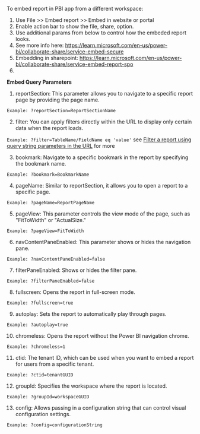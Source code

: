 To embed report in PBI app from a different workspace:
1. Use File >> Embed report >> Embed in website or portal
  1. Enable action bar to show the file, share, option.
  2. Use additional params from below to control how the embeded report looks.
  3. See more info here: https://learn.microsoft.com/en-us/power-bi/collaborate-share/service-embed-secure
2. Embedding in sharepoint: https://learn.microsoft.com/en-us/power-bi/collaborate-share/service-embed-report-spo
3. 

**Embed Query Parameters**
1. reportSection: This parameter allows you to navigate to a specific report page by providing the page name.

`Example: ?reportSection=ReportSectionName`

2. filter: You can apply filters directly within the URL to display only certain data when the report loads.

`Example: ?filter=TableName/FieldName eq 'value'`
see [Filter a report using query string parameters in the URL](https://learn.microsoft.com/en-us/power-bi/collaborate-share/service-url-filters) for more

3. bookmark: Navigate to a specific bookmark in the report by specifying the bookmark name.

`Example: ?bookmark=BookmarkName`

4. pageName: Similar to reportSection, it allows you to open a report to a specific page.

`Example: ?pageName=ReportPageName`

5. pageView: This parameter controls the view mode of the page, such as "FitToWidth" or "ActualSize."

`Example: ?pageView=FitToWidth`

6. navContentPaneEnabled: This parameter shows or hides the navigation pane.

`Example: ?navContentPaneEnabled=false`

7. filterPaneEnabled: Shows or hides the filter pane.

`Example: ?filterPaneEnabled=false`

8. fullscreen: Opens the report in full-screen mode.

`Example: ?fullscreen=true`

9. autoplay: Sets the report to automatically play through pages.

`Example: ?autoplay=true`

10. chromeless: Opens the report without the Power BI navigation chrome.

`Example: ?chromeless=1`

11. ctid: The tenant ID, which can be used when you want to embed a report for users from a specific tenant.

`Example: ?ctid=tenantGUID`

12. groupId: Specifies the workspace where the report is located.

`Example: ?groupId=workspaceGUID`

13. config: Allows passing in a configuration string that can control visual configuration settings.

`Example: ?config=configurationString`
